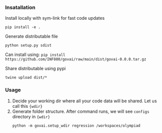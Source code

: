 ### Insatallation

Install locally with sym-link for fast code updates
```
pip install -e .
```

Generate distributable file
```
python setup.py sdist
```
Can install using: `pip install https://github.com/INF800/govai/raw/main/dist/govai-0.0.0.tar.gz`

Share distributable using pypi
```
twine upload dist/* 
```

### Usage

1. Decide your working dir where all your code data will be shared. Let us call this `{wdir}`
2. Generate folder structure. After command runs, we will see `configs` directory in `{wdir}`
    ```shell
    python -m govai.setup_wdir regression /workspaces/olympiad
    ```